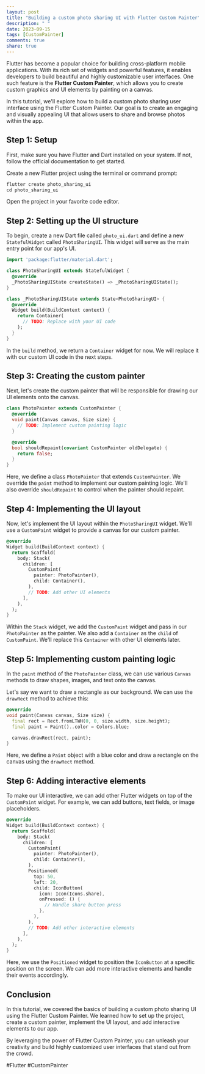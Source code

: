 ```yaml
---
layout: post
title: "Building a custom photo sharing UI with Flutter Custom Painter"
description: " "
date: 2023-09-15
tags: [CustomPainter]
comments: true
share: true
---
```


Flutter has become a popular choice for building cross-platform mobile applications. With its rich set of widgets and powerful features, it enables developers to build beautiful and highly customizable user interfaces. One such feature is the **Flutter Custom Painter**, which allows you to create custom graphics and UI elements by painting on a canvas.

In this tutorial, we'll explore how to build a custom photo sharing user interface using the Flutter Custom Painter. Our goal is to create an engaging and visually appealing UI that allows users to share and browse photos within the app.

## Step 1: Setup

First, make sure you have Flutter and Dart installed on your system. If not, follow the official documentation to get started.

Create a new Flutter project using the terminal or command prompt:

```dart
flutter create photo_sharing_ui
cd photo_sharing_ui
```

Open the project in your favorite code editor.

## Step 2: Setting up the UI structure

To begin, create a new Dart file called `photo_ui.dart` and define a new `StatefulWidget` called `PhotoSharingUI`. This widget will serve as the main entry point for our app's UI.

```dart
import 'package:flutter/material.dart';

class PhotoSharingUI extends StatefulWidget {
  @override
  _PhotoSharingUIState createState() => _PhotoSharingUIState();
}

class _PhotoSharingUIState extends State<PhotoSharingUI> {
  @override
  Widget build(BuildContext context) {
    return Container(
      // TODO: Replace with your UI code
    );
  }
}
```

In the `build` method, we return a `Container` widget for now. We will replace it with our custom UI code in the next steps.

## Step 3: Creating the custom painter

Next, let's create the custom painter that will be responsible for drawing our UI elements onto the canvas.

```dart
class PhotoPainter extends CustomPainter {
  @override
  void paint(Canvas canvas, Size size) {
    // TODO: Implement custom painting logic
  }

  @override
  bool shouldRepaint(covariant CustomPainter oldDelegate) {
    return false;
  }
}
```

Here, we define a class `PhotoPainter` that extends `CustomPainter`. We override the `paint` method to implement our custom painting logic. We'll also override `shouldRepaint` to control when the painter should repaint.

## Step 4: Implementing the UI layout

Now, let's implement the UI layout within the `PhotoSharingUI` widget. We'll use a `CustomPaint` widget to provide a canvas for our custom painter.

```dart
@override
Widget build(BuildContext context) {
  return Scaffold(
    body: Stack(
      children: [
        CustomPaint(
          painter: PhotoPainter(),
          child: Container(),
        ),
        // TODO: Add other UI elements
      ],
    ),
  );
}
```

Within the `Stack` widget, we add the `CustomPaint` widget and pass in our `PhotoPainter` as the painter. We also add a `Container` as the `child` of `CustomPaint`. We'll replace this `Container` with other UI elements later.

## Step 5: Implementing custom painting logic

In the `paint` method of the `PhotoPainter` class, we can use various `Canvas` methods to draw shapes, images, and text onto the canvas.

Let's say we want to draw a rectangle as our background. We can use the `drawRect` method to achieve this:

```dart
@override
void paint(Canvas canvas, Size size) {
  final rect = Rect.fromLTWH(0, 0, size.width, size.height);
  final paint = Paint()..color = Colors.blue;

  canvas.drawRect(rect, paint);
}
```

Here, we define a `Paint` object with a blue color and draw a rectangle on the canvas using the `drawRect` method.

## Step 6: Adding interactive elements

To make our UI interactive, we can add other Flutter widgets on top of the `CustomPaint` widget. For example, we can add buttons, text fields, or image placeholders.

```dart
@override
Widget build(BuildContext context) {
  return Scaffold(
    body: Stack(
      children: [
        CustomPaint(
          painter: PhotoPainter(),
          child: Container(),
        ),
        Positioned(
          top: 50,
          left: 20,
          child: IconButton(
            icon: Icon(Icons.share),
            onPressed: () {
              // Handle share button press
            },
          ),
        ),
        // TODO: Add other interactive elements
      ],
    ),
  );
}
```

Here, we use the `Positioned` widget to position the `IconButton` at a specific position on the screen. We can add more interactive elements and handle their events accordingly.

## Conclusion

In this tutorial, we covered the basics of building a custom photo sharing UI using the Flutter Custom Painter. We learned how to set up the project, create a custom painter, implement the UI layout, and add interactive elements to our app.

By leveraging the power of Flutter Custom Painter, you can unleash your creativity and build highly customized user interfaces that stand out from the crowd.

#Flutter #CustomPainter